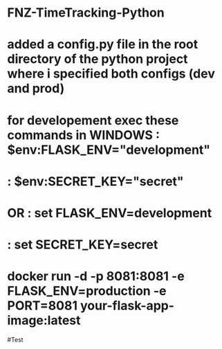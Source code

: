 # FNZ-TimeTracking-Python
# added a config.py file in the root directory of the python project where i specified both configs (dev and prod)
# for developement exec these commands in WINDOWS : $env:FLASK_ENV="development" 
#                                                 : $env:SECRET_KEY="secret"
#  OR : set FLASK_ENV=development
#     : set SECRET_KEY=secret

# docker run -d -p 8081:8081 -e FLASK_ENV=production -e PORT=8081 your-flask-app-image:latest
#Test
